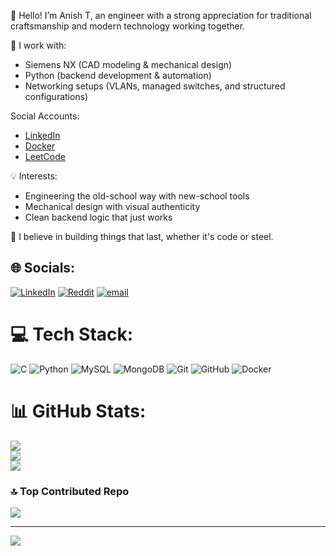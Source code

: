 👋 Hello! I’m Anish T, an engineer with a strong appreciation for traditional craftsmanship and modern technology working together.

🔧 I work with:
- Siemens NX (CAD modeling & mechanical design)
- Python (backend development & automation)
- Networking setups (VLANs, managed switches, and structured configurations)

Social Accounts:
- [LinkedIn](https://www.linkedin.com/in/anish-t)
- [Docker](https://hub.docker.com/u/anishth)
- [LeetCode](https://leetcode.com/u/anishth06/)

💡 Interests:
- Engineering the old-school way with new-school tools
- Mechanical design with visual authenticity
- Clean backend logic that just works

📍 I believe in building things that last, whether it's code or steel.




## 🌐 Socials:
[![LinkedIn](https://img.shields.io/badge/LinkedIn-%230077B5.svg?logo=linkedin&logoColor=white)](https://linkedin.com/in/anish-t) [![Reddit](https://img.shields.io/badge/Reddit-%23FF4500.svg?logo=Reddit&logoColor=white)](https://reddit.com/user/Friendly_Surround_57) [![email](https://img.shields.io/badge/Email-D14836?logo=gmail&logoColor=white)](mailto:anishthjune2006@gmail.com) 

# 💻 Tech Stack:
![C](https://img.shields.io/badge/c-%2300599C.svg?style=flat&logo=c&logoColor=white) ![Python](https://img.shields.io/badge/python-3670A0?style=flat&logo=python&logoColor=ffdd54) ![MySQL](https://img.shields.io/badge/mysql-4479A1.svg?style=flat&logo=mysql&logoColor=white) ![MongoDB](https://img.shields.io/badge/MongoDB-%234ea94b.svg?style=flat&logo=mongodb&logoColor=white) ![Git](https://img.shields.io/badge/git-%23F05033.svg?style=flat&logo=git&logoColor=white) ![GitHub](https://img.shields.io/badge/github-%23121011.svg?style=flat&logo=github&logoColor=white) ![Docker](https://img.shields.io/badge/docker-%230db7ed.svg?style=flat&logo=docker&logoColor=white)
# 📊 GitHub Stats:
![](https://github-readme-stats.vercel.app/api?username=Anish1606&theme=dark&hide_border=false&include_all_commits=false&count_private=false)<br/>
![](https://nirzak-streak-stats.vercel.app/?user=Anish1606&theme=dark&hide_border=false)<br/>
![](https://github-readme-stats.vercel.app/api/top-langs/?username=Anish1606&theme=dark&hide_border=false&include_all_commits=false&count_private=false&layout=compact)

### 🔝 Top Contributed Repo
![](https://github-contributor-stats.vercel.app/api?username=Anish1606&limit=5&theme=dark&combine_all_yearly_contributions=true)

---
[![](https://visitcount.itsvg.in/api?id=Anish1606&icon=0&color=0)](https://visitcount.itsvg.in)
